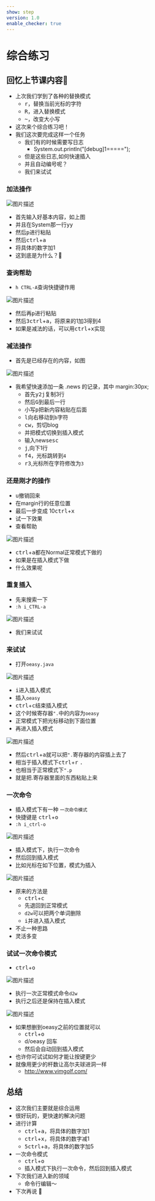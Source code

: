 ```yaml
---
show: step
version: 1.0
enable_checker: true
---
```


# 综合练习

## 回忆上节课内容🤔

- 上次我们学到了各种的替换模式
	- <kbd>r</kbd>，替换当前光标的字符
 	- <kbd>R</kbd>，进入替换模式
 	- <kbd>~</kbd>，改变大小写
- 这次来个综合练习吧！
- 我们这次要完成这样一个任务
	- 我们有的时候需要写日志
		- System.out.println("[debug]1=====");
	- 但是这些日志,如何快速插入
	- 并且自动编号呢？
	- 我们来试试

### 加法操作

![图片描述](https://doc.shiyanlou.com/courses/uid1190679-20210131-1612101778185)

- 首先输入好基本内容，如上图
- 并且在System那一行<kbd>y</kbd><kbd>y</kbd>
- 然后<kbd>p</kbd>进行粘贴
- 然后<kbd>ctrl</kbd>+<kbd>a</kbd>
- 将具体的数字加1
- 这到底是为什么？🧐

### 查询帮助
- `h CTRL-A`查询快捷键作用

![图片描述](https://doc.shiyanlou.com/courses/uid1190679-20210705-1625455124299)

- 然后再<kbd>p</kbd>进行粘贴
- 然后<kbd>3</kbd><kbd>ctrl</kbd>+<kbd>a</kbd>，将原来的1加3得到4
- 如果是减法的话，可以用<kbd>ctrl</kbd>+<kbd>x</kbd>实现

### 减法操作
- 首先是已经存在的内容，如图

![图片描述](https://doc.shiyanlou.com/courses/uid1190679-20210131-1612102206977)

- 我希望快速添加一条 .news 的记录，其中 margin:30px;
	- 首先<kbd>y</kbd><kbd>2</kbd><kbd>j</kbd>复制3行
	- 然后<kbd>G</kbd>到最后一行
	- 小写<kbd>p</kbd>把新内容粘贴在后面
	- <kbd>l</kbd>向右移动到`b`字符
	- <kbd>c</kbd><kbd>w</kbd>，剪切blog
	- 并把模式切换到插入模式
	- 输入news<kbd>esc</kbd>
	- <kbd>j</kbd>,向下1行
	- <kbd>f</kbd><kbd>4</kbd>，光标跳转到`4`
	- <kbd>r</kbd><kbd>3</kbd>,光标所在字符修改为`3`

### 还是刚才的操作
- <kbd>u</kbd>撤销回来
- 在margin行的任意位置
- 最后一步变成 10<kbd>ctrl</kbd>+<kbd>x</kbd>
- 试一下效果
- 查看帮助

![图片描述](https://doc.shiyanlou.com/courses/uid1190679-20210705-1625455417982)

- <kbd>ctrl</kbd>+<kbd>a</kbd>都在Normal正常模式下做的
- 如果是在插入模式下做
- 什么效果呢

### 重复插入

- 先来搜索一下
- `:h i_CTRL-a`

![图片描述](https://doc.shiyanlou.com/courses/uid1190679-20210726-1627306345119)

- 我们来试试

### 来试试
- 打开`oeasy.java`

![图片描述](https://doc.shiyanlou.com/courses/uid1190679-20210726-1627306628326)

- <kbd>i</kbd>进入插入模式
- 插入` oeasy `
- <kbd>ctrl</kbd>+<kbd>c</kbd>结束插入模式
- 这个时候寄存器`".`中的内容为` oeasy `
- 正常模式下把光标移动到下面位置
- 再进入插入模式

![图片描述](https://doc.shiyanlou.com/courses/uid1190679-20210726-1627306792103)

- 然后<kbd>ctrl</kbd>+<kbd>a</kbd>就可以把`".`寄存器的内容插上去了
- 相当于插入模式下<kbd>ctrl</kbd>+<kbd>r</kbd>  <kbd>.</kbd>
- 也相当于正常模式下`".p`
- 就是把.寄存器里面的东西粘贴上来

### 一次命令

- 插入模式下有一种 `一次命令模式`
- 快捷键是 <kbd>ctrl</kbd>+<kbd>o</kbd>
- `:h i_ctrl-o`

![图片描述](https://doc.shiyanlou.com/courses/uid1190679-20210727-1627395771154)

- 插入模式下，执行一次命令
- 然后回到插入模式
- 比如光标在如下位置，模式为插入

![图片描述](https://doc.shiyanlou.com/courses/uid1190679-20210727-1627395720447)

- 原来的方法是
	- <kbd>ctrl</kbd>+<kbd>c</kbd>
	- 先退回到正常模式
	- `d2w`可以把两个单词删除
	- <kbd>i</kbd>并进入插入模式
- 不止一种思路
- 灵活多变

### 试试一次命令模式

- <kbd>ctrl</kbd>+<kbd>o</kbd>

![图片描述](https://doc.shiyanlou.com/courses/uid1190679-20210727-1627395882556)

- 执行一次正常模式命令`d2w` 
- 执行之后还是保持在插入模式

![图片描述](https://doc.shiyanlou.com/courses/uid1190679-20210727-1627395975125)

- 如果想删到oeasy之前的位置就可以
	- <kbd>ctrl</kbd>+<kbd>o</kbd>
	- d/oeasy 回车
	- 然后会自动回到插入模式
- 也许你可试试如何才能让按键更少
- 就像用更少的杆数让高尔夫球进洞一样
	- http://www.vimgolf.com/

## 总结

- 这次我们主要就是综合运用
- 很好玩的，更快速的解决问题
- 进行计算
	- <kbd>ctrl</kbd>+<kbd>a</kbd>，将具体的数字加1
 	- <kbd>ctrl</kbd>+<kbd>x</kbd>，将具体的数字减1
 	- <kbd>5</kbd><kbd>ctrl</kbd>+<kbd>a</kbd>，将具体的数字加5
 - 一次命令模式
	- <kbd>ctrl</kbd>+<kbd>o</kbd>
	- 插入模式下执行一次命令，然后回到插入模式
- 下次我们进入新的领域
	- 命令行编辑～
- 下次再说 👋